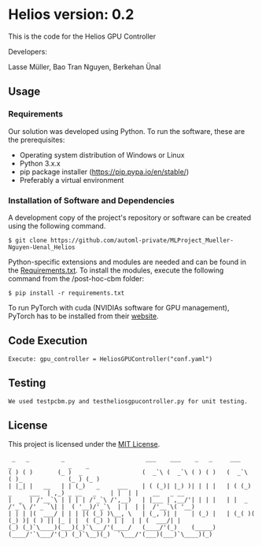 # Helios version: 0.2


This is the code for the Helios GPU Controller

Developers:

Lasse Müller, Bao Tran Nguyen, Berkehan Ünal

## Usage
### Requirements
Our solution was developed using Python. To run the software, these are the prerequisites:
* Operating system distribution of Windows or Linux
* Python 3.x.x
* pip package installer (https://pip.pypa.io/en/stable/)
* Preferably a virtual environment

### Installation of Software and Dependencies
A development copy of the project's repository or software can be created using the following command.
```
$ git clone https://github.com/automl-private/MLProject_Mueller-Nguyen-Uenal_Helios
```

Python-specific extensions and modules are needed and can be found in the [Requirements.txt](./).
To install the modules, execute the following command from the /post-hoc-cbm folder:
```
$ pip install -r requirements.txt
```
To run PyTorch with cuda (NVIDIAs software for GPU management), PyTorch has to be installed from their [website](https://pytorch.org/get-started/locally/).


## Code Execution ##

```
Execute: gpu_controller = HeliosGPUController("conf.yaml")
```



## Testing ##
```
We used testpcbm.py and testheliosgpucontroller.py for unit testing.
```


## License ##

This project is licensed under the [MIT License](./LICENSE.md).

```
 _   _         _                       ___    ___    _   _     ___                  _                _    _                
( ) ( )       (_ )  _                 (  _`\ (  _`\ ( ) ( )   (  _`\               ( )_             (_ ) (_ )              
| |_| |   __   | | (_)   _     ___    | ( (_)| |_) )| | | |   | ( (_)   _     ___  | ,_) _ __   _    | |  | |    __   _ __ 
|  _  | /'__`\ | | | | /'_`\ /',__)   | |___ | ,__/'| | | |   | |  _  /'_`\ /' _ `\| |  ( '__)/'_`\  | |  | |  /'__`\( '__)
| | | |(  ___/ | | | |( (_) )\__, \   | (_, )| |    | (_) |   | (_( )( (_) )| ( ) || |_ | |  ( (_) ) | |  | | (  ___/| |   
(_) (_)`\____)(___)(_)`\___/'(____/   (____/'(_)    (_____)   (____/'`\___/'(_) (_)`\__)(_)  `\___/'(___)(___)`\____)(_)                                                                                                                                                                                                                                                
```
